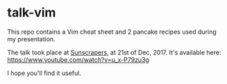 # talk-vim

This repo contains a Vim cheat sheet and 2 pancake recipes used during my presentation.

The talk took place at [Sunscrapers](https://sunscrapers.com/), at 21st of Dec, 2017.
It's available here: https://www.youtube.com/watch?v=u_x-P79zu3g

I hope you'll find it useful.

